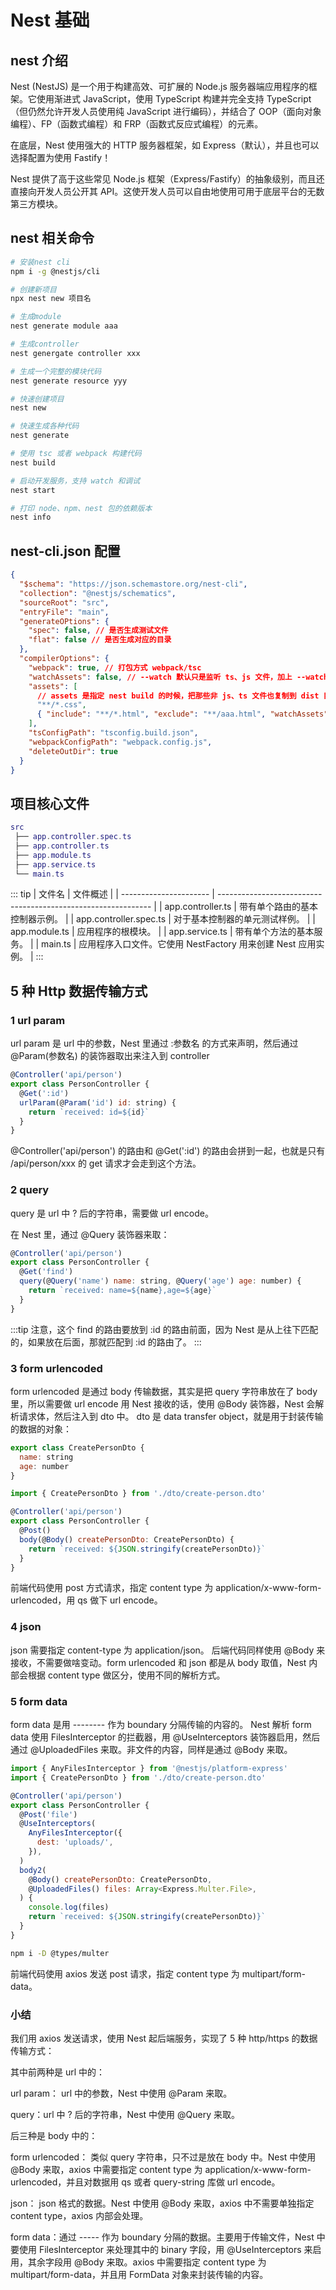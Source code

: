 # Nest 基础

## nest 介绍

Nest (NestJS) 是一个用于构建高效、可扩展的 Node.js 服务器端应用程序的框架。它使用渐进式 JavaScript，使用 TypeScript 构建并完全支持 TypeScript（但仍然允许开发人员使用纯 JavaScript 进行编码），并结合了 OOP（面向对象编程）、FP（函数式编程）和 FRP（函数式反应式编程）的元素。

在底层，Nest 使用强大的 HTTP 服务器框架，如 Express（默认），并且也可以选择配置为使用 Fastify！

Nest 提供了高于这些常见 Node.js 框架（Express/Fastify）的抽象级别，而且还直接向开发人员公开其 API。这使开发人员可以自由地使用可用于底层平台的无数第三方模块。

## nest 相关命令

```sh
# 安装nest cli
npm i -g @nestjs/cli

# 创建新项目
npx nest new 项目名

# 生成module
nest generate module aaa

# 生成controller
nest genergate controller xxx

# 生成一个完整的模块代码
nest generate resource yyy

# 快速创建项目
nest new

# 快速生成各种代码
nest generate

# 使用 tsc 或者 webpack 构建代码
nest build

# 启动开发服务，支持 watch 和调试
nest start

# 打印 node、npm、nest 包的依赖版本
nest info
```

## nest-cli.json 配置

```json
{
  "$schema": "https://json.schemastore.org/nest-cli",
  "collection": "@nestjs/schematics",
  "sourceRoot": "src",
  "entryFile": "main",
  "generateOPtions": {
    "spec": false, // 是否生成测试文件
    "flat": false // 是否生成对应的目录
  },
  "compilerOptions": {
    "webpack": true, // 打包方式 webpack/tsc
    "watchAssets": false, // --watch 默认只是监听 ts、js 文件，加上 --watchAssets 会连别的文件一同监听变化，并输出到 dist 目录，比如 md、yml 等文件
    "assets": [
      // assets 是指定 nest build 的时候，把那些非 js、ts 文件也复制到 dist 目录下
      "**/*.css",
      { "include": "**/*.html", "exclude": "**/aaa.html", "watchAssets": true }
    ],
    "tsConfigPath": "tsconfig.build.json",
    "webpackConfigPath": "webpack.config.js",
    "deleteOutDir": true
  }
}
```

## 项目核心文件

```lua
src
 ├── app.controller.spec.ts
 ├── app.controller.ts
 ├── app.module.ts
 ├── app.service.ts
 └── main.ts
```

::: tip
| 文件名 | 文件概述 |
| ---------------------- | ------------------------------------------------------------- |
| app.controller.ts | 带有单个路由的基本控制器示例。 |
| app.controller.spec.ts | 对于基本控制器的单元测试样例。 |
| app.module.ts | 应用程序的根模块。 |
| app.service.ts | 带有单个方法的基本服务。 |
| main.ts | 应用程序入口文件。它使用 NestFactory 用来创建 Nest 应用实例。 |
:::

## 5 种 Http 数据传输方式

### 1 url param

url param 是 url 中的参数，Nest 里通过 :参数名 的方式来声明，然后通过 @Param(参数名) 的装饰器取出来注入到 controller

```js
@Controller('api/person')
export class PersonController {
  @Get(':id')
  urlParam(@Param('id') id: string) {
    return `received: id=${id}`
  }
}
```

@Controller('api/person') 的路由和 @Get(':id') 的路由会拼到一起，也就是只有 /api/person/xxx 的 get 请求才会走到这个方法。

### 2 query

query 是 url 中 ? 后的字符串，需要做 url encode。

在 Nest 里，通过 @Query 装饰器来取：

```js
@Controller('api/person')
export class PersonController {
  @Get('find')
  query(@Query('name') name: string, @Query('age') age: number) {
    return `received: name=${name},age=${age}`
  }
}
```

:::tip
注意，这个 find 的路由要放到 :id 的路由前面，因为 Nest 是从上往下匹配的，如果放在后面，那就匹配到 :id 的路由了。
:::

### 3 form urlencoded

form urlencoded 是通过 body 传输数据，其实是把 query 字符串放在了 body 里，所以需要做 url encode
用 Nest 接收的话，使用 @Body 装饰器，Nest 会解析请求体，然后注入到 dto 中。
dto 是 data transfer object，就是用于封装传输的数据的对象：

```js
export class CreatePersonDto {
  name: string
  age: number
}
```

```js
import { CreatePersonDto } from './dto/create-person.dto'

@Controller('api/person')
export class PersonController {
  @Post()
  body(@Body() createPersonDto: CreatePersonDto) {
    return `received: ${JSON.stringify(createPersonDto)}`
  }
}
```

前端代码使用 post 方式请求，指定 content type 为 application/x-www-form-urlencoded，用 qs 做下 url encode。

### 4 json

json 需要指定 content-type 为 application/json。
后端代码同样使用 @Body 来接收，不需要做啥变动。form urlencoded 和 json 都是从 body 取值，Nest 内部会根据 content type 做区分，使用不同的解析方式。

### 5 form data

form data 是用 -------- 作为 boundary 分隔传输的内容的。
Nest 解析 form data 使用 FilesInterceptor 的拦截器，用 @UseInterceptors 装饰器启用，然后通过 @UploadedFiles 来取。非文件的内容，同样是通过 @Body 来取。

```js
import { AnyFilesInterceptor } from '@nestjs/platform-express'
import { CreatePersonDto } from './dto/create-person.dto'

@Controller('api/person')
export class PersonController {
  @Post('file')
  @UseInterceptors(
    AnyFilesInterceptor({
      dest: 'uploads/',
    }),
  )
  body2(
    @Body() createPersonDto: CreatePersonDto,
    @UploadedFiles() files: Array<Express.Multer.File>,
  ) {
    console.log(files)
    return `received: ${JSON.stringify(createPersonDto)}`
  }
}
```

```bash
npm i -D @types/multer
```

前端代码使用 axios 发送 post 请求，指定 content type 为 multipart/form-data。

### 小结

我们用 axios 发送请求，使用 Nest 起后端服务，实现了 5 种 http/https 的数据传输方式：

其中前两种是 url 中的：

url param： url 中的参数，Nest 中使用 @Param 来取。

query：url 中 ? 后的字符串，Nest 中使用 @Query 来取。

后三种是 body 中的：

form urlencoded： 类似 query 字符串，只不过是放在 body 中。Nest 中使用 @Body 来取，axios 中需要指定 content type 为 application/x-www-form-urlencoded，并且对数据用 qs 或者 query-string 库做 url encode。

json： json 格式的数据。Nest 中使用 @Body 来取，axios 中不需要单独指定 content type，axios 内部会处理。

form data：通过 ----- 作为 boundary 分隔的数据。主要用于传输文件，Nest 中要使用 FilesInterceptor 来处理其中的 binary 字段，用 @UseInterceptors 来启用，其余字段用 @Body 来取。axios 中需要指定 content type 为 multipart/form-data，并且用 FormData 对象来封装传输的内容。
